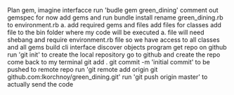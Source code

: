 Plan gem, imagine interfacce
run 'budle gem green_dining'
comment out gemspec for now
add gems and run bundle install
rename green_dining.rb to environment.rb
    a. add required gems and files
add files for classes
add file to the bin folder where my code will be executed
   a. file will need shebang and require environment.rb file so we have access to all classes and all gems
build cli interface
discover objects
program
get repo on github
run 'git init' to create the local repository
go to github and create the repo
come back to my terminal git add .
git commit -m 'initial commit' to be pushed to remote repo
run 'git remote add origin git github.com:lkorchnoy/green_dining.git'
run 'git push origin master' to actually send the code 

